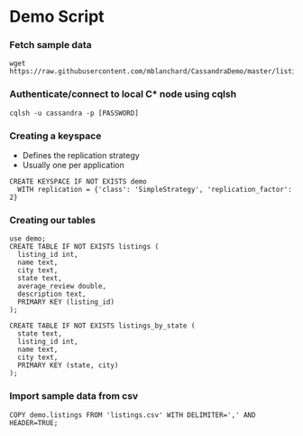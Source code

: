 # Demo Script

### Fetch sample data
```
wget https://raw.githubusercontent.com/mblanchard/CassandraDemo/master/listings.csv
```

### Authenticate/connect to local C\* node using cqlsh
```
cqlsh -u cassandra -p [PASSWORD]
```

### Creating a keyspace
- Defines the replication strategy
- Usually one per application
```
CREATE KEYSPACE IF NOT EXISTS demo 
  WITH replication = {'class': 'SimpleStrategy', 'replication_factor': 2}
```
### Creating our tables
```
use demo;
CREATE TABLE IF NOT EXISTS listings (
  listing_id int,
  name text,
  city text,
  state text,
  average_review double,
  description text,  
  PRIMARY KEY (listing_id)
);

CREATE TABLE IF NOT EXISTS listings_by_state (
  state text,
  listing_id int,
  name text,
  city text,
  PRIMARY KEY (state, city)
);
```
### Import sample data from csv
```
COPY demo.listings FROM 'listings.csv' WITH DELIMITER=',' AND HEADER=TRUE;
```
